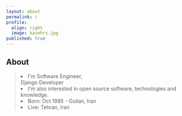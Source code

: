 ```yaml
---
layout: about
permalink: /
profile:
  align: right
  image: kavehrs.jpg
published: true
---
```



## About
<blockquote>  
 

 <li> I'm Software Engineer, 
    <br> Django Developer
 </li> 
  <li> I'm also interested in open source software, technologies and knowledge. </li>
 <li> Born: Oct 1985 - Guilan, Iran </li>
 <li> Live: Tehran, Iran </li>
</blockquote>



<!--
####  [Blog(Persian)](https://blog.kavehrs.com/)
 #### [CV (Persian)](/assets/pdf/cv-fa.pdf) |  [CV (English)](/assets/pdf/cv-en.pdf) | [Blog(Persian)](https://blog.kavehrs.com/)  -->











<!-- Google tag (gtag.js) -->
<script async src="https://www.googletagmanager.com/gtag/js?id=G-X4V1FLGZMH"></script>
<script>
  window.dataLayer = window.dataLayer || [];
  function gtag(){dataLayer.push(arguments);}
  gtag('js', new Date());

  gtag('config', 'G-X4V1FLGZMH');
</script>

